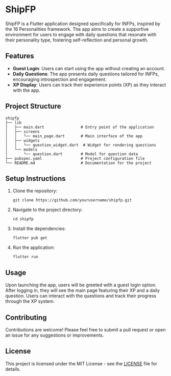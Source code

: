 # ShipFP

ShipFP is a Flutter application designed specifically for INFPs, inspired by the 16 Personalities framework. The app aims to create a supportive environment for users to engage with daily questions that resonate with their personality type, fostering self-reflection and personal growth.

## Features

- **Guest Login**: Users can start using the app without creating an account.
- **Daily Questions**: The app presents daily questions tailored for INFPs, encouraging introspection and engagement.
- **XP Display**: Users can track their experience points (XP) as they interact with the app.

## Project Structure

```
shipfp
├── lib
│   ├── main.dart                # Entry point of the application
│   ├── screens
│   │   └── main_page.dart       # Main interface of the app
│   ├── widgets
│   │   └── question_widget.dart  # Widget for rendering questions
│   └── models
│       └── question.dart        # Model for question data
├── pubspec.yaml                 # Project configuration file
└── README.md                    # Documentation for the project
```

## Setup Instructions

1. Clone the repository:
   ```
   git clone https://github.com/yourusername/shipfp.git
   ```
2. Navigate to the project directory:
   ```
   cd shipfp
   ```
3. Install the dependencies:
   ```
   flutter pub get
   ```
4. Run the application:
   ```
   flutter run
   ```

## Usage

Upon launching the app, users will be greeted with a guest login option. After logging in, they will see the main page featuring their XP and a daily question. Users can interact with the questions and track their progress through the XP system.

## Contributing

Contributions are welcome! Please feel free to submit a pull request or open an issue for any suggestions or improvements.

## License

This project is licensed under the MIT License - see the [LICENSE](LICENSE) file for details.